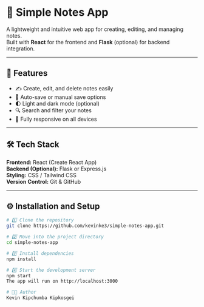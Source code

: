 # 📝 Simple Notes App

A lightweight and intuitive web app for creating, editing, and managing notes.  
Built with **React** for the frontend and **Flask** (optional) for backend integration.

---

## 🚀 Features

- ✍️ Create, edit, and delete notes easily  
- 💾 Auto-save or manual save options  
- 🌓 Light and dark mode (optional)  
- 🔍 Search and filter your notes  
- 📱 Fully responsive on all devices  

---

## 🛠️ Tech Stack

**Frontend:** React (Create React App)  
**Backend (Optional):** Flask or Express.js  
**Styling:** CSS / Tailwind CSS  
**Version Control:** Git & GitHub  

---

## ⚙️ Installation and Setup

```bash
# 1️⃣ Clone the repository
git clone https://github.com/kevinke3/simple-notes-app.git

# 2️⃣ Move into the project directory
cd simple-notes-app

# 3️⃣ Install dependencies
npm install

# 4️⃣ Start the development server
npm start
The app will run on http://localhost:3000

# 🧑‍💻 Author
Kevin Kipchumba Kipkosgei
